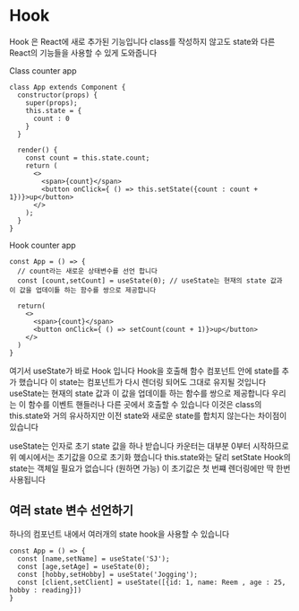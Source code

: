 # Hook

Hook 은 React에 새로 추가된 기능입니다 class를 작성하지 않고도 state와 다른 React의 기능들을 사용할 수 있게 도와줍니다

Class counter app

```
class App extends Component {
  constructor(props) {
    super(props);
    this.state = {
      count : 0
    }
  }
  
  render() {
    const count = this.state.count;
    return (
      <>
        <span>{count}</span>
        <button onClick={ () => this.setState({count : count + 1})}>up</button> 
      </>
    );
  }
}
```

Hook counter app

```
const App = () => {
  // count라는 새로운 상태변수를 선언 합니다
  const [count,setCount] = useState(0); // useState는 현재의 state 값과 이 값을 업데이틑 하는 함수를 쌍으로 제공합니다

  return(
    <>
      <span>{count}</span>
      <button onClick={ () => setCount(count + 1)}>up</button>
    </>
  )
}
```

여기서 useState가 바로 Hook 입니다 Hook을 호출해 함수 컴포넌트 안에 state를 추가 했습니다 이 state는 컴포넌트가 다시 렌더링 되어도 그대로 유지될 것입니다 useState는 현재의 state 값과 이 값을 업데이틑 하는 함수를 쌍으로 제공합니다 우리는 이 함수를 이벤트 핸들러나 다른 곳에서 호출할 수 있습니다 이것은 class의 this.state와 거의 유사하지만 이전 state와 새로운 state를 합치지 않는다는 차이점이 있습니다

useState는 인자로 초기 state 값을 하나 받습니다 카운터는 대부분 0부터 시작하므로 위 예시에서는 초기값을 0으로 초기화 했습니다 this.state와는 달리 setState Hook의 state는 객체일 필요가 없습니다 (원하면 가능) 이 초기값은 첫 번쨰 렌더링에만 딱 한번 사용됩니다


## 여러 state 변수 선언하기
하나의 컴포넌트 내에서 여러개의 state hook을 사용할 수 있습니다

```
const App = () => {
  const [name,setName] = useState('SJ');
  const [age,setAge] = useState(0);
  const [hobby,setHobby] = useState('Jogging');
  const [client,setClient] = useState([{id: 1, name: Reem , age : 25, hobby : reading}])
}
```
